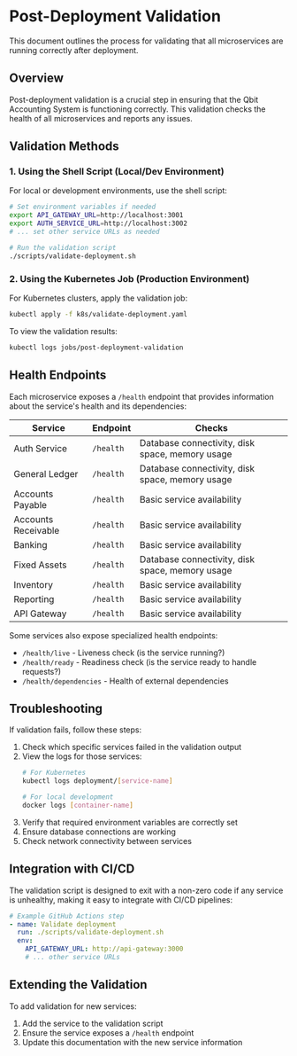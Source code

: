 # Post-Deployment Validation

This document outlines the process for validating that all microservices are running correctly after deployment.

## Overview

Post-deployment validation is a crucial step in ensuring that the Qbit Accounting System is functioning correctly. This validation checks the health of all microservices and reports any issues.

## Validation Methods

### 1. Using the Shell Script (Local/Dev Environment)

For local or development environments, use the shell script:

```bash
# Set environment variables if needed
export API_GATEWAY_URL=http://localhost:3001
export AUTH_SERVICE_URL=http://localhost:3002
# ... set other service URLs as needed

# Run the validation script
./scripts/validate-deployment.sh
```

### 2. Using the Kubernetes Job (Production Environment)

For Kubernetes clusters, apply the validation job:

```bash
kubectl apply -f k8s/validate-deployment.yaml
```

To view the validation results:

```bash
kubectl logs jobs/post-deployment-validation
```

## Health Endpoints

Each microservice exposes a `/health` endpoint that provides information about the service's health and its dependencies:

| Service | Endpoint | Checks |
|---------|----------|--------|
| Auth Service | `/health` | Database connectivity, disk space, memory usage |
| General Ledger | `/health` | Database connectivity, disk space, memory usage |
| Accounts Payable | `/health` | Basic service availability |
| Accounts Receivable | `/health` | Basic service availability |
| Banking | `/health` | Basic service availability |
| Fixed Assets | `/health` | Database connectivity, disk space, memory usage |
| Inventory | `/health` | Basic service availability |
| Reporting | `/health` | Basic service availability |
| API Gateway | `/health` | Basic service availability |

Some services also expose specialized health endpoints:

- `/health/live` - Liveness check (is the service running?)
- `/health/ready` - Readiness check (is the service ready to handle requests?)
- `/health/dependencies` - Health of external dependencies

## Troubleshooting

If validation fails, follow these steps:

1. Check which specific services failed in the validation output
2. View the logs for those services:
   ```bash
   # For Kubernetes
   kubectl logs deployment/[service-name]
   
   # For local development
   docker logs [container-name]
   ```
3. Verify that required environment variables are correctly set
4. Ensure database connections are working
5. Check network connectivity between services

## Integration with CI/CD

The validation script is designed to exit with a non-zero code if any service is unhealthy, making it easy to integrate with CI/CD pipelines:

```yaml
# Example GitHub Actions step
- name: Validate deployment
  run: ./scripts/validate-deployment.sh
  env:
    API_GATEWAY_URL: http://api-gateway:3000
    # ... other service URLs
```

## Extending the Validation

To add validation for new services:

1. Add the service to the validation script
2. Ensure the service exposes a `/health` endpoint
3. Update this documentation with the new service information 